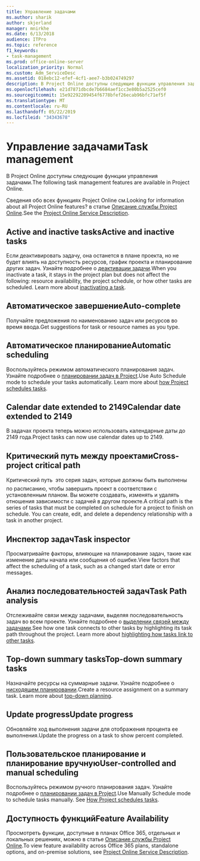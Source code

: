 ```yaml
---
title: Управление задачами
ms.author: sharik
author: skjerland
manager: mnirkhe
ms.date: 6/13/2018
audience: ITPro
ms.topic: reference
f1_keywords:
- task-management
ms.prod: office-online-server
localization_priority: Normal
ms.custom: Adm_ServiceDesc
ms.assetid: 018ebc12-efef-4cf1-aee7-b3b024749297
description: В Project Online доступны следующие функции управления задачами.
ms.openlocfilehash: e21d7871dbcde7b6684aef1cc3e80b5a2525cef0
ms.sourcegitcommit: 15e92292209454f6778bfef26ecab96bfc71ef5f
ms.translationtype: MT
ms.contentlocale: ru-RU
ms.lasthandoff: 05/22/2019
ms.locfileid: "34343678"
---
```

# <a name="task-management"></a><span data-ttu-id="12d41-103">Управление задачами</span><span class="sxs-lookup"><span data-stu-id="12d41-103">Task management</span></span>

<span data-ttu-id="12d41-104">В Project Online доступны следующие функции управления задачами.</span><span class="sxs-lookup"><span data-stu-id="12d41-104">The following task management features are available in Project Online.</span></span>
  
<span data-ttu-id="12d41-105">Сведения обо всех функциях Project Online см.</span><span class="sxs-lookup"><span data-stu-id="12d41-105">Looking for information about all Project Online features?</span></span> <span data-ttu-id="12d41-106">в статье [Описание службы Project Online](project-online-service-description.md).</span><span class="sxs-lookup"><span data-stu-id="12d41-106">See the [Project Online Service Description](project-online-service-description.md).</span></span>
  
## <a name="active-and-inactive-tasks"></a><span data-ttu-id="12d41-107">Active and inactive tasks</span><span class="sxs-lookup"><span data-stu-id="12d41-107">Active and inactive tasks</span></span>
<span data-ttu-id="12d41-108"><a name="bkmk_ActiveInactiveTasks"> </a></span><span class="sxs-lookup"><span data-stu-id="12d41-108"></span></span>

<span data-ttu-id="12d41-p102">Если деактивировать задачу, она останется в плане проекта, но не будет влиять на доступность ресурсов, график проекта и планирование других задач. Узнайте подробнее о [деактивации задачи](https://go.microsoft.com/fwlink/p/?LinkId=271335).</span><span class="sxs-lookup"><span data-stu-id="12d41-p102">When you inactivate a task, it stays in the project plan but does not affect the following: resource availability, the project schedule, or how other tasks are scheduled. Learn more about [inactivating a task](https://go.microsoft.com/fwlink/p/?LinkId=271335).</span></span>
  
## <a name="auto-complete"></a><span data-ttu-id="12d41-111">Автоматическое завершение</span><span class="sxs-lookup"><span data-stu-id="12d41-111">Auto-complete</span></span>
<span data-ttu-id="12d41-112"><a name="bkmk_AutoComplete"> </a></span><span class="sxs-lookup"><span data-stu-id="12d41-112"></span></span>

<span data-ttu-id="12d41-113">Получайте предложения по наименованию задач или ресурсов во время ввода.</span><span class="sxs-lookup"><span data-stu-id="12d41-113">Get suggestions for task or resource names as you type.</span></span> 
  
## <a name="automatic-scheduling"></a><span data-ttu-id="12d41-114">Автоматическое планирование</span><span class="sxs-lookup"><span data-stu-id="12d41-114">Automatic scheduling</span></span>
<span data-ttu-id="12d41-115"><a name="bkmk_AutomaticScheduling"> </a></span><span class="sxs-lookup"><span data-stu-id="12d41-115"></span></span>

<span data-ttu-id="12d41-p103">Воспользуйтесь режимом автоматического планирования задач. Узнайте подробнее о [планировании задач в Project](https://go.microsoft.com/fwlink/p/?LinkId=271331).</span><span class="sxs-lookup"><span data-stu-id="12d41-p103">Use Auto Schedule mode to schedule your tasks automatically. Learn more about [how Project schedules tasks](https://go.microsoft.com/fwlink/p/?LinkId=271331).</span></span> 
  
## <a name="calendar-date-extended-to-2149"></a><span data-ttu-id="12d41-118">Calendar date extended to 2149</span><span class="sxs-lookup"><span data-stu-id="12d41-118">Calendar date extended to 2149</span></span>
<span data-ttu-id="12d41-119"><a name="bkmk_Calendardatextended"> </a></span><span class="sxs-lookup"><span data-stu-id="12d41-119"></span></span>

<span data-ttu-id="12d41-120">В задачах проекта теперь можно использовать календарные даты до 2149 года.</span><span class="sxs-lookup"><span data-stu-id="12d41-120">Project tasks can now use calendar dates up to 2149.</span></span> 
  
## <a name="cross-project-critical-path"></a><span data-ttu-id="12d41-121">Критический путь между проектами</span><span class="sxs-lookup"><span data-stu-id="12d41-121">Cross-project critical path</span></span>
<span data-ttu-id="12d41-122"><a name="bkmk_Cross_projectcriticalpath"> </a></span><span class="sxs-lookup"><span data-stu-id="12d41-122"></span></span>

<span data-ttu-id="12d41-p104">Критический путь  это серия задач, которые должны быть выполнены по расписанию, чтобы завершить проект в соответствии с установленным планом. Вы можете создавать, изменять и удалять отношения зависимости с задачей в другом проекте.</span><span class="sxs-lookup"><span data-stu-id="12d41-p104">A critical path is the series of tasks that must be completed on schedule for a project to finish on schedule. You can create, edit, and delete a dependency relationship with a task in another project.</span></span> 
  
## <a name="task-inspector"></a><span data-ttu-id="12d41-125">Инспектор задач</span><span class="sxs-lookup"><span data-stu-id="12d41-125">Task inspector</span></span>
<span data-ttu-id="12d41-126"><a name="bkmk_Taskinspector"> </a></span><span class="sxs-lookup"><span data-stu-id="12d41-126"></span></span>

<span data-ttu-id="12d41-127">Просматривайте факторы, влияющие на планирование задач, такие как изменение даты начала или сообщения об ошибке.</span><span class="sxs-lookup"><span data-stu-id="12d41-127">View factors that affect the scheduling of a task, such as a changed start date or error messages.</span></span>
  
## <a name="task-path-analysis"></a><span data-ttu-id="12d41-128">Анализ последовательностей задач</span><span class="sxs-lookup"><span data-stu-id="12d41-128">Task Path analysis</span></span>
<span data-ttu-id="12d41-129"><a name="bkmk_TaskPath"> </a></span><span class="sxs-lookup"><span data-stu-id="12d41-129"></span></span>

<span data-ttu-id="12d41-p105">Отслеживайте связи между задачами, выделяя последовательность задач во всем проекте. Узнайте подробнее о [выделении связей между задачами](https://go.microsoft.com/fwlink/p/?LinkId=271345).</span><span class="sxs-lookup"><span data-stu-id="12d41-p105">See how one task connects to other tasks by highlighting its task path throughout the project. Learn more about [highlighting how tasks link to other tasks](https://go.microsoft.com/fwlink/p/?LinkId=271345).</span></span>
  
## <a name="top-down-summary-tasks"></a><span data-ttu-id="12d41-132">Top-down summary tasks</span><span class="sxs-lookup"><span data-stu-id="12d41-132">Top-down summary tasks</span></span>
<span data-ttu-id="12d41-133"><a name="bkmk_Topdownsummarytasks"> </a></span><span class="sxs-lookup"><span data-stu-id="12d41-133"></span></span>

<span data-ttu-id="12d41-p106">Назначайте ресурсы на суммарные задачи. Узнайте подробнее о [нисходящем планировании](https://go.microsoft.com/fwlink/p/?LinkId=271333).</span><span class="sxs-lookup"><span data-stu-id="12d41-p106">Create a resource assignment on a summary task. Learn more about [top-down planning](https://go.microsoft.com/fwlink/p/?LinkId=271333).</span></span>
  
## <a name="update-progress"></a><span data-ttu-id="12d41-136">Update progress</span><span class="sxs-lookup"><span data-stu-id="12d41-136">Update progress</span></span>
<span data-ttu-id="12d41-137"><a name="bkmk_Updateprogress"> </a></span><span class="sxs-lookup"><span data-stu-id="12d41-137"></span></span>

<span data-ttu-id="12d41-138">Обновляйте ход выполнения задачи для отображения процента ее выполнения.</span><span class="sxs-lookup"><span data-stu-id="12d41-138">Update the progress on a task to show percent completed.</span></span>
  
## <a name="user-controlled-and-manual-scheduling"></a><span data-ttu-id="12d41-139">Пользовательское планирование и планирование вручную</span><span class="sxs-lookup"><span data-stu-id="12d41-139">User-controlled and manual scheduling</span></span>
<span data-ttu-id="12d41-140"><a name="bkmk_User_controlledManualscheduling"> </a></span><span class="sxs-lookup"><span data-stu-id="12d41-140"></span></span>

<span data-ttu-id="12d41-p107">Воспользуйтесь режимом ручного планирования задач. Узнайте подробнее о [планировании задач в Project](https://go.microsoft.com/fwlink/p/?LinkId=271331).</span><span class="sxs-lookup"><span data-stu-id="12d41-p107">Use Manually Schedule mode to schedule tasks manually. See [How Project schedules tasks](https://go.microsoft.com/fwlink/p/?LinkId=271331).</span></span>
  
## <a name="feature-availability"></a><span data-ttu-id="12d41-143">Доступность функций</span><span class="sxs-lookup"><span data-stu-id="12d41-143">Feature Availability</span></span>
<span data-ttu-id="12d41-144"><a name="bkmk_User_controlledManualscheduling"> </a></span><span class="sxs-lookup"><span data-stu-id="12d41-144"></span></span>

<span data-ttu-id="12d41-145">Просмотреть функции, доступные в планах Office 365, отдельных и локальных решениях, можно в статье [Описание службы Project Online](project-online-service-description.md).</span><span class="sxs-lookup"><span data-stu-id="12d41-145">To view feature availability across Office 365 plans, standalone options, and on-premise solutions, see [Project Online Service Description](project-online-service-description.md).</span></span>
  

